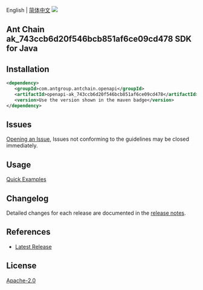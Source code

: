 English | [简体中文](README-CN.md)
![](https://aliyunsdk-pages.alicdn.com/icons/AlibabaCloud.svg)

## Ant Chain ak_743ccb6d20f546bcb851af6ce09cd478 SDK for Java

## Installation

```xml
<dependency>
   <groupId>com.antgroup.antchain.openapi</groupId>
   <artifactId>openapi-ak_743ccb6d20f546bcb851af6ce09cd478</artifactId>
   <version>Use the version shown in the maven badge</version>
</dependency>
```

## Issues
[Opening an Issue](https://github.com/alipay/antchain-openapi-prod-sdk/issues/new), Issues not conforming to the guidelines may be closed immediately.

## Usage
[Quick Examples](https://github.com/alipay/antchain-openapi-prod-sdk/blob/master/docs/0-Examples-EN.md#quick-examples)

## Changelog
Detailed changes for each release are documented in the [release notes](./ChangeLog.txt).

## References
* [Latest Release](https://github.com/alipay/antchain-openapi-prod-sdk/)

## License
[Apache-2.0](http://www.apache.org/licenses/LICENSE-2.0)

